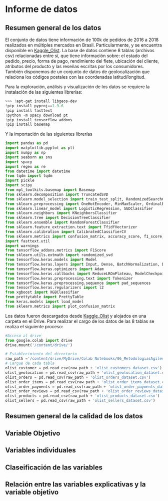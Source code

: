 # Informe de datos

## Resumen general de los datos

El conjunto de datos tiene información de 100k de pedidos de 2016 a 2018 realizados en múltiples mercados en Brasil. Particularmente, y se encuentra disponible en [Kaggle_Olist](https://www.kaggle.com/datasets/olistbr/brazilian-ecommerce?resource=download&select=olist_customers_dataset.csv). La base de datos contiene 8 tablas (archivos csv) relacionadas entre sí, que tiene información sobre: el estado del pedido, precio, forma de pago, rendimiento del flete, ubicación del cliente, atributos del producto y las reseñas escritas por los consumidores. También disponemos de un conjunto de datos de geolocalización que relaciona los códigos postales con las coordenadas latitud/longitud. 

Para la exploración, análisis y visualización de los datos se requiere la instalación de las siguientes librerías:

```python
>>> !apt-get install libgeos-dev
!pip install pyproj==1.9.6
!pip install fasttext
!python -m spacy download pt
!pip install tensorflow_addons
!pip install basemap
```

Y la importación de las siguientes librerías

```python
import pandas as pd
import matplotlib.pyplot as plt
import numpy as np
import seaborn as sns
import spacy
import regex as re
from datetime import datetime
from tqdm import tqdm
import pickle
import scipy
from mpl_toolkits.basemap import Basemap
from sklearn.decomposition import TruncatedSVD
from sklearn.model_selection import train_test_split, RandomizedSearchCV
from sklearn.preprocessing import OneHotEncoder, MinMaxScaler, OrdinalEncoder, StandardScaler
from sklearn.linear_model import LogisticRegression, SGDClassifier
from sklearn.neighbors import KNeighborsClassifier
from sklearn.tree import DecisionTreeClassifier
from sklearn.ensemble import RandomForestClassifier
from sklearn.feature_extraction.text import TfidfVectorizer
from sklearn.calibration import CalibratedClassifierCV
from sklearn.metrics import confusion_matrix, accuracy_score, f1_score, log_loss
import fasttext.util
import warnings
from tensorflow_addons.metrics import F1Score
from sklearn.utils.extmath import randomized_svd
from tensorflow.keras.models import Model
from tensorflow.keras.layers import Input, Dense, BatchNormalization, Dropout, Embedding, LSTM, Flatten, Concatenate, Reshape, Conv1D
from tensorflow.keras.optimizers import Adam
from tensorflow.keras.callbacks import ReduceLROnPlateau, ModelCheckpoint
from tensorflow.keras.preprocessing.text import Tokenizer
from tensorflow.keras.preprocessing.sequence import pad_sequences
from tensorflow.keras.regularizers import l2
from xgboost import XGBClassifier
from prettytable import PrettyTable
from keras.models import load_model
from sklearn.metrics import plot_confusion_matrix
```

Los datos fueron descargados desde [Kaggle_Olist](https://www.kaggle.com/datasets/olistbr/brazilian-ecommerce?resource=download&select=olist_customers_dataset.csv) y alojados en una carpeta en el Drive. Para realizar el cargo de los datos de las 8 tablas se realiza el siguiente proceso:

```python
#Acceso al drive
from google.colab import drive
drive.mount('/content/drive/')
```

```python
# Establecimiento del directorio
raw_path ='/content/drive/MyDrive/Colab Notebooks/06_MetodologiasAgiles/Project/output_folder/'
# Cargue de cada tabla
olist_customer = pd.read_csv(raw_path + 'olist_customers_dataset.csv')
olist_geolocation = pd.read_csv(raw_path + 'olist_geolocation_dataset.csv')
olist_orders = pd.read_csv(raw_path + 'olist_orders_dataset.csv')
olist_order_items = pd.read_csv(raw_path + 'olist_order_items_dataset.csv')
olist_order_payments = pd.read_csv(raw_path + 'olist_order_payments_dataset.csv')
olist_order_reviews = pd.read_csv(raw_path + 'olist_order_reviews_dataset.csv')
olist_products = pd.read_csv(raw_path + 'olist_products_dataset.csv')
olist_sellers = pd.read_csv(raw_path + 'olist_sellers_dataset.csv')
```


## Resumen general de la calidad de los datos

    


## Variable Objetivo

## Variables individuales

## Claseificación de las variables

## Relación entre las variables explicativas y la variable objetivo

